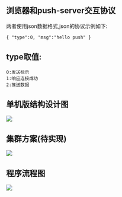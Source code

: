 ## 浏览器和push-server交互协议

两者使用json数据格式,json的协议示例如下:

`
{
    "type":0,
    "msg":"hello push"
}
`

## type取值:
    0:发送标示
    1:响应连接成功
    2:推送数据

## 单机版结构设计图
![](https://github.com/huangll99/h-push/blob/master/doc/push-design.png)

## 集群方案(待实现)

![](https://github.com/huangll99/h-push/blob/master/doc/push-cluster-flow.png)


## 程序流程图

![](https://github.com/huangll99/h-push/blob/master/doc/code-flow.png)
